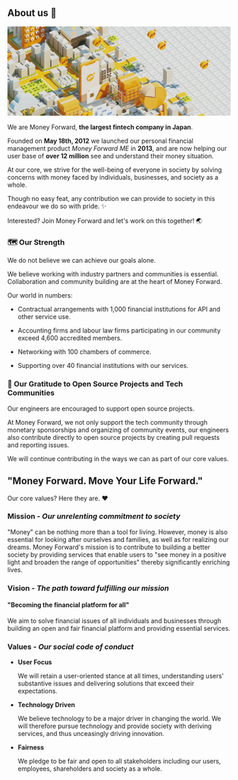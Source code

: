 ## About us 🎉
![Money Forward, Inc. Banner](/images/moneyforward_banner.jpg)

We are Money Forward, **the largest fintech company in Japan**.

Founded on **May 18th, 2012** we launched our personal financial management product _Money Forward ME_ in **2013**, and are now helping our user base of **over 12 million** see and understand their money situation.

At our core, we strive for the well-being of everyone in society by solving concerns with money faced by individuals, businesses, and society as a whole.

Though no easy feat, any contribution we can provide to society in this endeavour we do so with pride. ✨

Interested? Join Money Forward and let's work on this together! 🌏

### 🗺️ Our Strength

We do not believe we can achieve our goals alone.

We believe working with industry partners and communities is essential. Collaboration and community building are at the heart of Money Forward.

Our world in numbers:

* Contractual arrangements with 1,000 financial institutions for API and other service use.

* Accounting firms and labour law firms participating in our community exceed 4,600 accredited members.

* Networking with 100 chambers of commerce.

* Supporting over 40 financial institutions with our services.

### 💾 Our Gratitude to Open Source Projects and Tech Communities

Our engineers are encouraged to support open source projects.

At Money Forward, we not only support the tech community through monetary sponsorships and organizing of community events, our engineers also contribute directly to open source projects by creating pull requests and reporting issues.

We will continue contributing in the ways we can as part of our core values.

## "Money Forward. Move Your Life Forward."

Our core values? Here they are. ❤️

### Mission - _Our unrelenting commitment to society_

"Money" can be nothing more than a tool for living. However, money is also essential for looking after ourselves and families, as well as for realizing our dreams. Money Forward's mission is to contribute to building a better society by providing services that enable users to "see money in a positive light and broaden the range of opportunities" thereby significantly enriching lives.

### Vision - _The path toward fulfilling our mission_

#### "Becoming the financial platform for all"

We aim to solve financial issues of all individuals and businesses through building an open and fair financial platform and providing essential services.

### Values - _Our social code of conduct_

* **User Focus**

  We will retain a user-oriented stance at all times, understanding users' substantive issues and delivering solutions that exceed their expectations.

* **Technology Driven**

  We believe technology to be a major driver in changing the world. We will therefore pursue technology and provide society with deriving services, and thus unceasingly driving innovation.

* **Fairness**

  We pledge to be fair and open to all stakeholders including our users, employees, shareholders and society as a whole.

